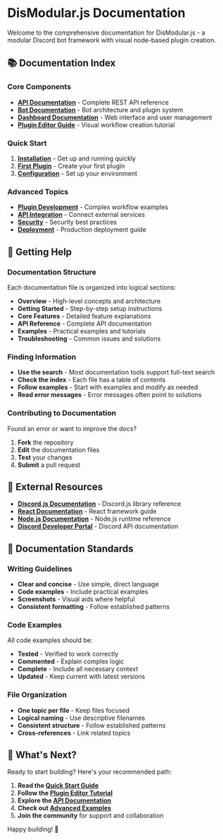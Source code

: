 # DisModular.js Documentation

Welcome to the comprehensive documentation for DisModular.js - a modular Discord bot framework with visual node-based plugin creation.

## 📚 Documentation Index

### Core Components

- **[API Documentation](api.md)** - Complete REST API reference
- **[Bot Documentation](bot.md)** - Bot architecture and plugin system
- **[Dashboard Documentation](dashboard.md)** - Web interface and user management
- **[Plugin Editor Guide](plugin-editor.md)** - Visual workflow creation tutorial

### Quick Start

1. **[Installation](../README.md#-quick-start)** - Get up and running quickly
2. **[First Plugin](../README.md#-creating-plugins)** - Create your first plugin
3. **[Configuration](../README.md#-prerequisites)** - Set up your environment

### Advanced Topics

- **[Plugin Development](plugin-editor.md#advanced-workflow-poll-plugin)** - Complex workflow examples
- **[API Integration](api.md#api-integration)** - Connect external services
- **[Security](bot.md#security)** - Security best practices
- **[Deployment](bot.md#deployment)** - Production deployment guide

## 🎯 Getting Help

### Documentation Structure

Each documentation file is organized into logical sections:

- **Overview** - High-level concepts and architecture
- **Getting Started** - Step-by-step setup instructions
- **Core Features** - Detailed feature explanations
- **API Reference** - Complete API documentation
- **Examples** - Practical examples and tutorials
- **Troubleshooting** - Common issues and solutions

### Finding Information

- **Use the search** - Most documentation tools support full-text search
- **Check the index** - Each file has a table of contents
- **Follow examples** - Start with examples and modify as needed
- **Read error messages** - Error messages often point to solutions

### Contributing to Documentation

Found an error or want to improve the docs?

1. **Fork** the repository
2. **Edit** the documentation files
3. **Test** your changes
4. **Submit** a pull request

## 🔗 External Resources

- **[Discord.js Documentation](https://discord.js.org/#/docs)** - Discord.js library reference
- **[React Documentation](https://reactjs.org/docs/)** - React framework guide
- **[Node.js Documentation](https://nodejs.org/docs/)** - Node.js runtime reference
- **[Discord Developer Portal](https://discord.com/developers/)** - Discord API documentation

## 📝 Documentation Standards

### Writing Guidelines

- **Clear and concise** - Use simple, direct language
- **Code examples** - Include practical examples
- **Screenshots** - Visual aids where helpful
- **Consistent formatting** - Follow established patterns

### Code Examples

All code examples should be:
- **Tested** - Verified to work correctly
- **Commented** - Explain complex logic
- **Complete** - Include all necessary context
- **Updated** - Keep current with latest versions

### File Organization

- **One topic per file** - Keep files focused
- **Logical naming** - Use descriptive filenames
- **Consistent structure** - Follow established patterns
- **Cross-references** - Link related topics

## 🚀 What's Next?

Ready to start building? Here's your recommended path:

1. **Read the [Quick Start Guide](../README.md#-quick-start)**
2. **Follow the [Plugin Editor Tutorial](plugin-editor.md#creating-your-first-plugin)**
3. **Explore the [API Documentation](api.md)**
4. **Check out [Advanced Examples](plugin-editor.md#advanced-workflow-poll-plugin)**
5. **Join the community** for support and collaboration

Happy building! 🎉
